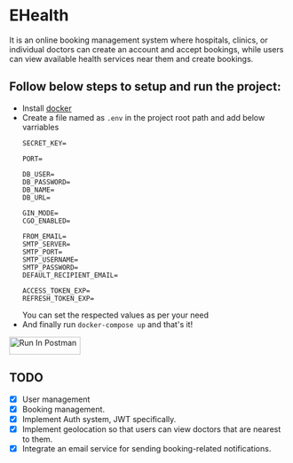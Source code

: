 # EHealth
It is an online booking management system where hospitals, clinics, or individual doctors can create an account and accept bookings, while users can view available health services near them and create bookings.

## Follow below steps to setup and run the project:
- Install [docker](https://www.docker.com/products/docker-desktop/)
- Create a file named as `.env` in the project root path and add below varriables
    ```
    SECRET_KEY=

    PORT=

    DB_USER=
    DB_PASSWORD=
    DB_NAME=
    DB_URL=

    GIN_MODE=
    CGO_ENABLED=

    FROM_EMAIL=
    SMTP_SERVER=
    SMTP_PORT=
    SMTP_USERNAME=
    SMTP_PASSWORD=
    DEFAULT_RECIPIENT_EMAIL=

    ACCESS_TOKEN_EXP=
    REFRESH_TOKEN_EXP=
    ```
    You can set the respected values as per your need
- And finally run `docker-compose up` and that's it!

[<img src="https://run.pstmn.io/button.svg" alt="Run In Postman" style="width: 128px; height: 32px;">](https://god.gw.postman.com/run-collection/17396704-2cebc0d3-fcb4-4475-94b6-d2a59361463d?action=collection%2Ffork&source=rip_markdown&collection-url=entityId%3D17396704-2cebc0d3-fcb4-4475-94b6-d2a59361463d%26entityType%3Dcollection%26workspaceId%3D392b781a-05ab-415b-9eb8-456aca6f3129)

## TODO
- [x] User management
- [x] Booking management.
- [x] Implement Auth system, JWT specifically.
- [x] Implement geolocation so that users can view doctors that are nearest to them.
- [x] Integrate an email service for sending booking-related notifications.
